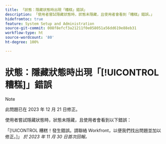 ```yaml
---
title: 「狀態：隱藏狀態時出現「糟糕」錯誤」
description: 「使用者嘗試隱藏狀態時，狀態未隱藏，且使用者會看到「糟糕」錯誤。」
hidefromtoc: true
feature: System Setup and Administration
source-git-commit: 008f8efcf3a21211f0e058051a56dd619e88eb31
workflow-type: ht
source-wordcount: '80'
ht-degree: 100%

---
```



# 狀態：隱藏狀態時出現「[!UICONTROL 糟糕]」錯誤

>[!NOTE]
>
>此問題已在 2023 年 12 月 21 日修正。

使用者嘗試隱藏狀態時，狀態未隱藏，且使用者會看到以下錯誤：

「[!UICONTROL 糟糕！發生錯誤。請聯絡 Workfront，以便我們找出問題並加以修正。]」
_於 2023 年 11 月 30 日首次回報。_
